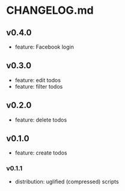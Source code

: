# CHANGELOG.md

## v0.4.0

- feature: Facebook login

## v0.3.0

- feature: edit todos
- feature: filter todos

## v0.2.0

- feature: delete todos

## v0.1.0

- feature: create todos

### v0.1.1

- distribution: uglified (compressed) scripts
